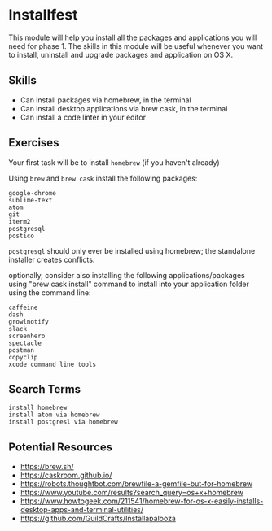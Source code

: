 # Installfest

This module will help you install all the packages and applications you will
need for phase 1. The skills in this module will be useful whenever you want to
install, uninstall and upgrade packages and application on OS X.

## Skills

- Can install packages via homebrew, in the terminal
- Can install desktop applications via brew cask, in the terminal
- Can install a code linter in your editor

## Exercises

Your first task will be to install `homebrew` (if you haven't already)

Using `brew` and `brew cask` install the following packages:

```
google-chrome
sublime-text
atom
git
iterm2
postgresql
postico
```

`postgresql` should only ever be installed using homebrew; the standalone
installer creates conflicts.

optionally, consider also installing the following applications/packages using "brew cask install" command to install into your application folder using the command line:

```
caffeine
dash
growlnotify
slack
screenhero
spectacle
postman
copyclip
xcode command line tools
```

## Search Terms

```
install homebrew
install atom via homebrew
install postgresl via homebrew
```

## Potential Resources

- https://brew.sh/
- https://caskroom.github.io/
- https://robots.thoughtbot.com/brewfile-a-gemfile-but-for-homebrew
- https://www.youtube.com/results?search_query=os+x+homebrew
- https://www.howtogeek.com/211541/homebrew-for-os-x-easily-installs-desktop-apps-and-terminal-utilities/
- https://github.com/GuildCrafts/Installapalooza
